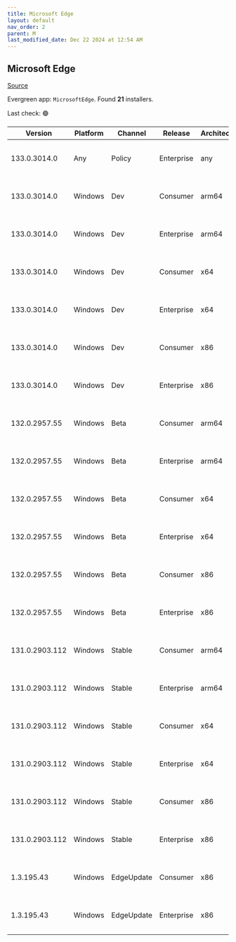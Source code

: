 ```yaml
---
title: Microsoft Edge
layout: default
nav_order: 2
parent: M
last_modified_date: Dec 22 2024 at 12:54 AM
---
```


## Microsoft Edge

[Source](https://www.microsoft.com/edge)

Evergreen app: `MicrosoftEdge`. Found **21** installers.

Last check: 🟢

| Version        | Platform | Channel    | Release    | Architecture | Hash                                                             | URI                                                                                                                                                                                                                                                                                                                      |
| -------------- | -------- | ---------- | ---------- | ------------ | ---------------------------------------------------------------- | ------------------------------------------------------------------------------------------------------------------------------------------------------------------------------------------------------------------------------------------------------------------------------------------------------------------------ |
| 133.0.3014.0   | Any      | Policy     | Enterprise | any          | B0391A4C83C201BC658D482203C6EDFBB3B51460C5048C3B08DC5FB5ADE6EEFB | [https://msedge.sf.dl.delivery.mp.microsoft.com/filestreamingservice/files/10cb2aa4-c3d3-4b67-9746-b87b0fd3ea32/MicrosoftEdgePolicyTemplates.cab](https://msedge.sf.dl.delivery.mp.microsoft.com/filestreamingservice/files/10cb2aa4-c3d3-4b67-9746-b87b0fd3ea32/MicrosoftEdgePolicyTemplates.cab)                       |
| 133.0.3014.0   | Windows  | Dev        | Consumer   | arm64        | E50A38AF38258F4135106F8084CB7D4AED66C97CD0475E5BB53BD1B0E2C4995E | [https://msedge.sf.dl.delivery.mp.microsoft.com/filestreamingservice/files/ad411000-2611-4bf5-a387-c00b2f98401a/MicrosoftEdgeDevEnterpriseARM64.msi](https://msedge.sf.dl.delivery.mp.microsoft.com/filestreamingservice/files/ad411000-2611-4bf5-a387-c00b2f98401a/MicrosoftEdgeDevEnterpriseARM64.msi)                 |
| 133.0.3014.0   | Windows  | Dev        | Enterprise | arm64        | E50A38AF38258F4135106F8084CB7D4AED66C97CD0475E5BB53BD1B0E2C4995E | [https://msedge.sf.dl.delivery.mp.microsoft.com/filestreamingservice/files/ad411000-2611-4bf5-a387-c00b2f98401a/MicrosoftEdgeDevEnterpriseARM64.msi](https://msedge.sf.dl.delivery.mp.microsoft.com/filestreamingservice/files/ad411000-2611-4bf5-a387-c00b2f98401a/MicrosoftEdgeDevEnterpriseARM64.msi)                 |
| 133.0.3014.0   | Windows  | Dev        | Consumer   | x64          | 63F9ECEFE60A2F2A9CC5A05B9B6113A70F7E107F92D07CF70C6E82E7281C59AC | [https://msedge.sf.dl.delivery.mp.microsoft.com/filestreamingservice/files/2835d52f-6bb8-40ad-bd13-8c7d15a0d592/MicrosoftEdgeDevEnterpriseX64.msi](https://msedge.sf.dl.delivery.mp.microsoft.com/filestreamingservice/files/2835d52f-6bb8-40ad-bd13-8c7d15a0d592/MicrosoftEdgeDevEnterpriseX64.msi)                     |
| 133.0.3014.0   | Windows  | Dev        | Enterprise | x64          | 63F9ECEFE60A2F2A9CC5A05B9B6113A70F7E107F92D07CF70C6E82E7281C59AC | [https://msedge.sf.dl.delivery.mp.microsoft.com/filestreamingservice/files/2835d52f-6bb8-40ad-bd13-8c7d15a0d592/MicrosoftEdgeDevEnterpriseX64.msi](https://msedge.sf.dl.delivery.mp.microsoft.com/filestreamingservice/files/2835d52f-6bb8-40ad-bd13-8c7d15a0d592/MicrosoftEdgeDevEnterpriseX64.msi)                     |
| 133.0.3014.0   | Windows  | Dev        | Consumer   | x86          | 53AF8654972D50CCA24B828084F404B09F8294088A1CC17DD67DF6FE0DDBE62D | [https://msedge.sf.dl.delivery.mp.microsoft.com/filestreamingservice/files/f72d6337-3411-49ef-b956-06d273332d47/MicrosoftEdgeDevEnterpriseX86.msi](https://msedge.sf.dl.delivery.mp.microsoft.com/filestreamingservice/files/f72d6337-3411-49ef-b956-06d273332d47/MicrosoftEdgeDevEnterpriseX86.msi)                     |
| 133.0.3014.0   | Windows  | Dev        | Enterprise | x86          | 53AF8654972D50CCA24B828084F404B09F8294088A1CC17DD67DF6FE0DDBE62D | [https://msedge.sf.dl.delivery.mp.microsoft.com/filestreamingservice/files/f72d6337-3411-49ef-b956-06d273332d47/MicrosoftEdgeDevEnterpriseX86.msi](https://msedge.sf.dl.delivery.mp.microsoft.com/filestreamingservice/files/f72d6337-3411-49ef-b956-06d273332d47/MicrosoftEdgeDevEnterpriseX86.msi)                     |
| 132.0.2957.55  | Windows  | Beta       | Consumer   | arm64        | 8D1D9EE543C636CC83E10B163A42BBEE5A80B57F36C1487F778F8AEF61F073DF | [https://msedge.sf.dl.delivery.mp.microsoft.com/filestreamingservice/files/02c40cf2-71ab-4f89-b54f-81977ce08b21/MicrosoftEdgeBetaEnterpriseARM64.msi](https://msedge.sf.dl.delivery.mp.microsoft.com/filestreamingservice/files/02c40cf2-71ab-4f89-b54f-81977ce08b21/MicrosoftEdgeBetaEnterpriseARM64.msi)               |
| 132.0.2957.55  | Windows  | Beta       | Enterprise | arm64        | 8D1D9EE543C636CC83E10B163A42BBEE5A80B57F36C1487F778F8AEF61F073DF | [https://msedge.sf.dl.delivery.mp.microsoft.com/filestreamingservice/files/02c40cf2-71ab-4f89-b54f-81977ce08b21/MicrosoftEdgeBetaEnterpriseARM64.msi](https://msedge.sf.dl.delivery.mp.microsoft.com/filestreamingservice/files/02c40cf2-71ab-4f89-b54f-81977ce08b21/MicrosoftEdgeBetaEnterpriseARM64.msi)               |
| 132.0.2957.55  | Windows  | Beta       | Consumer   | x64          | 12E0394044848FE3B5E329095205AFB67E476789CAB7F0E45DF2E3066A1E2143 | [https://msedge.sf.dl.delivery.mp.microsoft.com/filestreamingservice/files/3b0a4a65-39cf-4a48-8b3d-3ea5d95678c4/MicrosoftEdgeBetaEnterpriseX64.msi](https://msedge.sf.dl.delivery.mp.microsoft.com/filestreamingservice/files/3b0a4a65-39cf-4a48-8b3d-3ea5d95678c4/MicrosoftEdgeBetaEnterpriseX64.msi)                   |
| 132.0.2957.55  | Windows  | Beta       | Enterprise | x64          | 12E0394044848FE3B5E329095205AFB67E476789CAB7F0E45DF2E3066A1E2143 | [https://msedge.sf.dl.delivery.mp.microsoft.com/filestreamingservice/files/3b0a4a65-39cf-4a48-8b3d-3ea5d95678c4/MicrosoftEdgeBetaEnterpriseX64.msi](https://msedge.sf.dl.delivery.mp.microsoft.com/filestreamingservice/files/3b0a4a65-39cf-4a48-8b3d-3ea5d95678c4/MicrosoftEdgeBetaEnterpriseX64.msi)                   |
| 132.0.2957.55  | Windows  | Beta       | Consumer   | x86          | 60C7A4855EAFD23ED076432557FCBF75CF0FBF125D0798D54D7C5CFE17D9A672 | [https://msedge.sf.dl.delivery.mp.microsoft.com/filestreamingservice/files/8be42a07-d699-41fc-a2d5-438806ebc104/MicrosoftEdgeBetaEnterpriseX86.msi](https://msedge.sf.dl.delivery.mp.microsoft.com/filestreamingservice/files/8be42a07-d699-41fc-a2d5-438806ebc104/MicrosoftEdgeBetaEnterpriseX86.msi)                   |
| 132.0.2957.55  | Windows  | Beta       | Enterprise | x86          | 60C7A4855EAFD23ED076432557FCBF75CF0FBF125D0798D54D7C5CFE17D9A672 | [https://msedge.sf.dl.delivery.mp.microsoft.com/filestreamingservice/files/8be42a07-d699-41fc-a2d5-438806ebc104/MicrosoftEdgeBetaEnterpriseX86.msi](https://msedge.sf.dl.delivery.mp.microsoft.com/filestreamingservice/files/8be42a07-d699-41fc-a2d5-438806ebc104/MicrosoftEdgeBetaEnterpriseX86.msi)                   |
| 131.0.2903.112 | Windows  | Stable     | Consumer   | arm64        | A9867A23D77AC2136A1B9115391ADA432C4B9224AA095981536BAF829CF32743 | [https://msedge.sf.dl.delivery.mp.microsoft.com/filestreamingservice/files/f0a16d90-3c75-4916-b31b-2eff159c0fde/MicrosoftEdgeEnterpriseARM64.msi](https://msedge.sf.dl.delivery.mp.microsoft.com/filestreamingservice/files/f0a16d90-3c75-4916-b31b-2eff159c0fde/MicrosoftEdgeEnterpriseARM64.msi)                       |
| 131.0.2903.112 | Windows  | Stable     | Enterprise | arm64        | A9867A23D77AC2136A1B9115391ADA432C4B9224AA095981536BAF829CF32743 | [https://msedge.sf.dl.delivery.mp.microsoft.com/filestreamingservice/files/f0a16d90-3c75-4916-b31b-2eff159c0fde/MicrosoftEdgeEnterpriseARM64.msi](https://msedge.sf.dl.delivery.mp.microsoft.com/filestreamingservice/files/f0a16d90-3c75-4916-b31b-2eff159c0fde/MicrosoftEdgeEnterpriseARM64.msi)                       |
| 131.0.2903.112 | Windows  | Stable     | Consumer   | x64          | E56598E1AFD29FD0E4321E61DEE3612B11551626669F9E83BA71D438470CD6B3 | [https://msedge.sf.dl.delivery.mp.microsoft.com/filestreamingservice/files/2d358381-061b-490a-93a6-72ef3392b340/MicrosoftEdgeEnterpriseX64.msi](https://msedge.sf.dl.delivery.mp.microsoft.com/filestreamingservice/files/2d358381-061b-490a-93a6-72ef3392b340/MicrosoftEdgeEnterpriseX64.msi)                           |
| 131.0.2903.112 | Windows  | Stable     | Enterprise | x64          | E56598E1AFD29FD0E4321E61DEE3612B11551626669F9E83BA71D438470CD6B3 | [https://msedge.sf.dl.delivery.mp.microsoft.com/filestreamingservice/files/2d358381-061b-490a-93a6-72ef3392b340/MicrosoftEdgeEnterpriseX64.msi](https://msedge.sf.dl.delivery.mp.microsoft.com/filestreamingservice/files/2d358381-061b-490a-93a6-72ef3392b340/MicrosoftEdgeEnterpriseX64.msi)                           |
| 131.0.2903.112 | Windows  | Stable     | Consumer   | x86          | 0EFE14D756B894E3B523BA4AEFCC404895A7893A149E2F5DDEB642B1A9B490B3 | [https://msedge.sf.dl.delivery.mp.microsoft.com/filestreamingservice/files/63d5a509-38ae-4d38-9c07-11e2cd6f81ae/MicrosoftEdgeEnterpriseX86.msi](https://msedge.sf.dl.delivery.mp.microsoft.com/filestreamingservice/files/63d5a509-38ae-4d38-9c07-11e2cd6f81ae/MicrosoftEdgeEnterpriseX86.msi)                           |
| 131.0.2903.112 | Windows  | Stable     | Enterprise | x86          | 0EFE14D756B894E3B523BA4AEFCC404895A7893A149E2F5DDEB642B1A9B490B3 | [https://msedge.sf.dl.delivery.mp.microsoft.com/filestreamingservice/files/63d5a509-38ae-4d38-9c07-11e2cd6f81ae/MicrosoftEdgeEnterpriseX86.msi](https://msedge.sf.dl.delivery.mp.microsoft.com/filestreamingservice/files/63d5a509-38ae-4d38-9c07-11e2cd6f81ae/MicrosoftEdgeEnterpriseX86.msi)                           |
| 1.3.195.43     | Windows  | EdgeUpdate | Consumer   | x86          | DAC76CE6445BAEAE894875C114C76F95507539CB32A581F152B6F4ED4FF43819 | [https://msedge.sf.dl.delivery.mp.microsoft.com/filestreamingservice/files/ff8e6bca-29e7-4bac-a944-15bc3997888f/MicrosoftEdgeUpdateSetup_X86_1.3.195.43.exe](https://msedge.sf.dl.delivery.mp.microsoft.com/filestreamingservice/files/ff8e6bca-29e7-4bac-a944-15bc3997888f/MicrosoftEdgeUpdateSetup_X86_1.3.195.43.exe) |
| 1.3.195.43     | Windows  | EdgeUpdate | Enterprise | x86          | DAC76CE6445BAEAE894875C114C76F95507539CB32A581F152B6F4ED4FF43819 | [https://msedge.sf.dl.delivery.mp.microsoft.com/filestreamingservice/files/ff8e6bca-29e7-4bac-a944-15bc3997888f/MicrosoftEdgeUpdateSetup_X86_1.3.195.43.exe](https://msedge.sf.dl.delivery.mp.microsoft.com/filestreamingservice/files/ff8e6bca-29e7-4bac-a944-15bc3997888f/MicrosoftEdgeUpdateSetup_X86_1.3.195.43.exe) |
